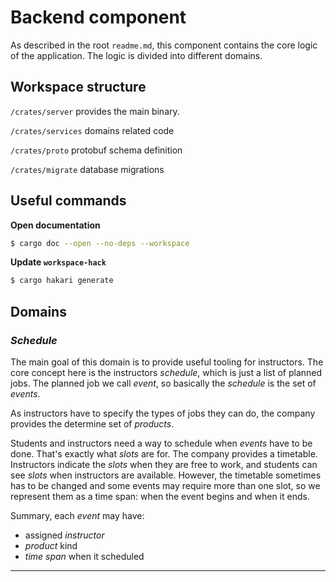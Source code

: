 # Backend component

As described in the root `readme.md`, this component
contains the core logic of the application.
The logic is divided into different domains.

## Workspace structure

`/crates/server` provides the main binary.

`/crates/services` domains related code

`/crates/proto` protobuf schema definition

`/crates/migrate` database migrations

## Useful commands

__Open documentation__
```bash
$ cargo doc --open --no-deps --workspace
```

__Update `workspace-hack`__
```bash
$ cargo hakari generate
```

## Domains

### _Schedule_

The main goal of this domain is to provide useful
tooling for instructors. The core concept here is
the instructors _schedule_, which is just a list
of planned jobs. The planned job we call _event_,
so basically the _schedule_ is the set of _events_.

As instructors have to specify the types of jobs
they can do, the company provides the determine
set of _products_.

Students and instructors need a way to schedule when
_events_ have to be done. That's exactly what
_slots_ are for. The company provides a timetable.
Instructors indicate the _slots_ when they are free to work,
and students can see _slots_ when instructors are available.
However, the timetable sometimes has to be changed and
some events may require more than one slot, so we represent
them as a time span: when the event begins and when it ends.

Summary, each _event_ may have:
- assigned _instructor_
- _product_ kind
- _time span_ when it scheduled

---
